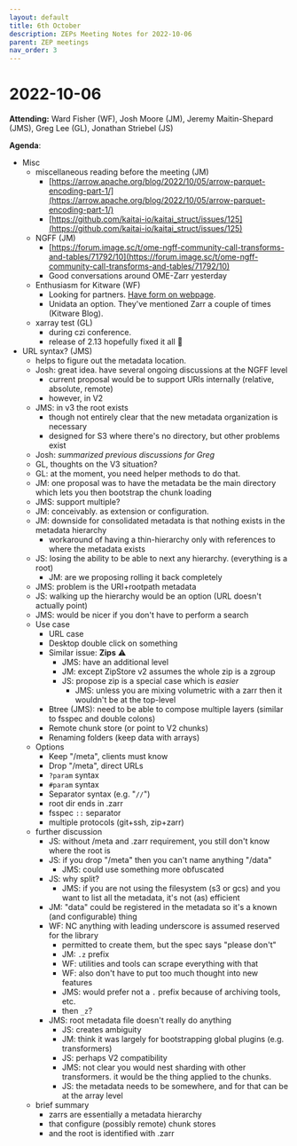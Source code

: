 ```yaml
---
layout: default
title: 6th October
description: ZEPs Meeting Notes for 2022-10-06
parent: ZEP meetings
nav_order: 3
---
```


# 2022-10-06

**Attending:** Ward Fisher (WF), Josh Moore (JM), Jeremy Maitin-Shepard (JMS), Greg Lee (GL), Jonathan Striebel (JS)

**Agenda**:

* Misc
  * miscellaneous reading before the meeting (JM)
    - [https://arrow.apache.org/blog/2022/10/05/arrow-parquet-encoding-part-1/](https://arrow.apache.org/blog/2022/10/05/arrow-parquet-encoding-part-1/)
    - [https://github.com/kaitai-io/kaitai_struct/issues/125](https://github.com/kaitai-io/kaitai_struct/issues/125)
  * NGFF (JM)
    - [https://forum.image.sc/t/ome-ngff-community-call-transforms-and-tables/71792/10](https://forum.image.sc/t/ome-ngff-community-call-transforms-and-tables/71792/10)
    - Good conversations around OME-Zarr yesterday
  * Enthusiasm for Kitware (WF)
    - Looking for partners. [Have form on webpage](https://www.kitware.com/contact/project/).
    - Unidata an option. They've mentioned Zarr a couple of times (Kitware Blog).
  * xarray test (GL)
    - during czi conference.
    - release of 2.13 hopefully fixed it all :tada:
* URL syntax? (JMS)
  - helps to figure out the metadata location.
  - Josh: great idea. have several ongoing discussions at the NGFF level
    - current proposal would be to support URIs internally (relative, absolute, remote)
    - however, in V2 
  - JMS: in v3 the root exists
    - though not entirely clear that the new metadata organization is necessary
    - designed for S3 where there's no directory, but other problems exist
  - Josh: _summarized previous discussions for Greg_
  - GL, thoughts on the V3 situation?
  - GL: at the moment, you need helper methods to do that.
  - JM: one proposal was to have the metadata be the main directory which lets you then bootstrap the chunk loading
  - JMS: support multiple?
  - JM: conceivably. as extension or configuration.
  - JM: downside for consolidated metadata is that nothing exists in the metadata hierarchy
    - workaround of having a thin-hierarchy only with references to where the metadata exists
  - JS: losing the ability to be able to next any hierarchy. (everything is a root)
    - JM: are we proposing rolling it back completely
  - JMS: problem is the URI+rootpath metadata
  - JS: walking up the hierarchy would be an option (URL doesn't actually point)
  - JMS: would be nicer if you don't have to perform a search
  - Use case
    - URL case
    - Desktop double click on something
    - Similar issue: **Zips** :warning:
      - JMS: have an additional level
      - JM: except ZipStore v2 assumes the whole zip is a zgroup
      - JS: propose zip is a special case which is _easier_
        - JMS: unless you are mixing volumetric with a zarr then it wouldn't be at the top-level
    - Btree (JMS): need to be able to compose multiple layers (similar to fsspec and double colons)
    - Remote chunk store (or point to V2 chunks)
    - Renaming folders (keep data with arrays)
  - Options
    - Keep "/meta", clients must know
    - Drop "/meta", direct URLs
    - `?param` syntax
    - `#param` syntax
    - Separator syntax (e.g. "`//`")
    - root dir ends in .zarr
    - fsspec `::` separator
    - multiple protocols (git+ssh, zip+zarr)
  - further discussion
    - JS: without /meta and .zarr requirement, you still don't know where the root is
    - JS: if you drop "/meta" then you can't name anything "/data"
      - JMS: could use something more obfuscated 
    - JS: why split?
      - JMS: if you are not using the filesystem (s3 or gcs) and you want to list all the metadata, it's not (as) efficient
    - JM: "data" could be registered in the metadata so it's a known (and configurable) thing
    - WF: NC anything with leading underscore is assumed reserved for the library
      - permitted to create them, but the spec says "please don't"
      - JM: `.z` prefix
      - WF: utilities and tools can scrape everything with that
      - WF: also don't have to put too much thought into new features
      - JMS: would prefer not a `.` prefix because of archiving tools, etc.
      - then `_z`?
    - JMS: root metadata file doesn't really do anything
      - JS: creates ambiguity
      - JM: think it was largely for bootstrapping global plugins (e.g. transformers)
      - JS: perhaps V2 compatibility
      - JMS: not clear you would nest sharding with other transformers. it would be the thing applied to the chunks.
      - JS: the metadata needs to be somewhere, and for that can be at the array level
  - brief summary
    - zarrs are essentially a metadata hierarchy
    - that configure (possibly remote) chunk stores
    - and the root is identified with .zarr